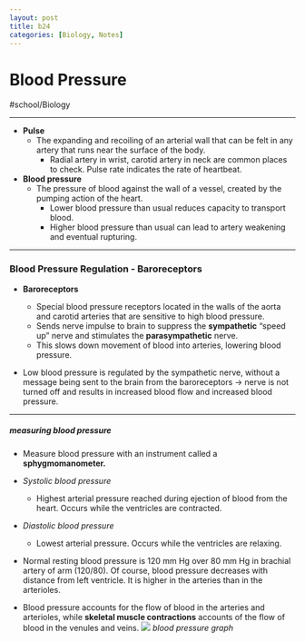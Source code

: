 ```yaml
---
layout: post
title: b24
categories: [Biology, Notes]
---
```

# Blood Pressure
#school/Biology
- - - -
* **Pulse**
	* The expanding and recoiling of an arterial wall that can be felt in any artery that runs near the surface of the body.
		* Radial artery in wrist, carotid artery in neck are common places to check. Pulse rate indicates the rate of heartbeat.
* **Blood pressure**
	* The pressure of blood against the wall of a vessel, created by the pumping action of the heart.
		* Lower blood pressure than usual reduces capacity to transport blood.
		* Higher blood pressure than usual can lead to artery weakening and eventual rupturing.
- - - -
### Blood Pressure Regulation - Baroreceptors
* **Baroreceptors**
	* Special blood pressure receptors located in the walls of the aorta and carotid arteries that are sensitive to high blood pressure.
	* Sends nerve impulse to brain to suppress the **sympathetic** “speed up” nerve and stimulates the **parasympathetic** nerve.
	* This slows down movement of blood into arteries, lowering blood pressure.

* Low blood pressure is regulated by the sympathetic nerve, without a message being sent to the brain from the baroreceptors -> nerve is not turned off and results in increased blood flow and increased blood pressure.
- - - -
##### measuring blood pressure
* Measure blood pressure with an instrument called a **sphygmomanometer.**

* _Systolic blood pressure_
	* Highest arterial pressure reached during ejection of blood from the heart. Occurs while the ventricles are contracted.
* _Diastolic blood pressure_
	* Lowest arterial pressure. Occurs while the ventricles are relaxing.

* Normal resting blood pressure is 120 mm Hg over 80 mm Hg in brachial artery of arm (120/80). Of course, blood pressure decreases with distance from left ventricle. It is higher in the arteries than in the arterioles.
* Blood pressure accounts for the flow of blood in the arteries and arterioles, while **skeletal muscle contractions** accounts of the flow of blood in the venules and veins.
![](Blood%20Pressure%20-b24/aGCSS.png)
_blood pressure graph_
